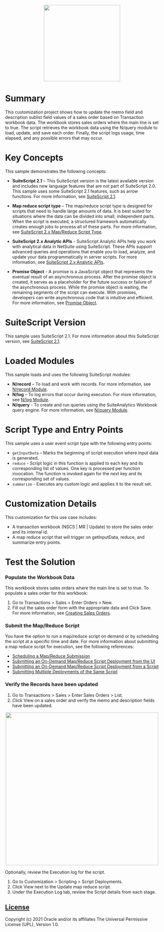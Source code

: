 <p align="center"><a href="#"><img width="250" src="/map-reduce-scripts/mr-update-record/assets/oracle_netsuite_logo.png"></a></p>

# Summary
This customization project shows how to update the memo field and description sublist field values of a sales order based on Transaction workbook data. The workbook stores sales orders where the main line is set to true. The script retrieves the workbook data using the N/query module to load, update, and save each order. Finally, the script logs usage, time elapsed, and any possible errors that may occur. 

# Key Concepts
This sample demonstrates the following concepts:

* **SuiteScript 2.1** – This SuiteScript version is the latest available version and includes new language features that are not part of SuiteScript 2.0. This sample uses some SuiteScript 2.1 features, such as arrow functions. For more information, see [SuiteScript 2.1](https://docs.oracle.com/en/cloud/saas/netsuite/ns-online-help/chapter_156042690639.html).

* **Map reduce script type** – The map/reduce script type is designed for scripts that need to handle large amounts of data. It is best suited for situations where the data can be divided into small, independent parts. When the script is executed, a structured framework automatically creates enough jobs to process all of these parts. For more information, see [SuiteScript 2.x Map/Reduce Script Type](https://docs.oracle.com/en/cloud/saas/netsuite/ns-online-help/section_4387799161.html).

* **SuiteScript 2.x Analytic APIs** - SuiteScript Analytic APIs help you work with analytical data in NetSuite using SuiteScript. These APIs support advanced queries and operations that enable you to load, analyze, and update your data programmatically in server scripts. For more information, see [SuiteScript 2.x Analytic APIs](https://docs.oracle.com/en/cloud/saas/netsuite/ns-online-help/article_159524581218.html#:~:text=SuiteScript%20Analytic%20APIs%20are%20based,to%20analyze%20your%20NetSuite%20data.).

* **Promise Object** - A promise is a JavaScript object that represents the eventual result of an asynchronous process. After the promise object is created, it serves as a placeholder for the future success or failure of the asynchronous process. While the promise object is waiting, the remaining segments of the script can execute. With promises, developers can write asynchronous code that is intuitive and efficient. For more information, see [Promise Object](https://docs.oracle.com/en/cloud/saas/netsuite/ns-online-help/section_4387812940.html).

# SuiteScript Version
This sample uses SuiteScript 2.1. For more information about this SuiteScript version, see [SuiteScript 2.1](https://docs.oracle.com/en/cloud/saas/netsuite/ns-online-help/chapter_156042690639.html).

# Loaded Modules
This sample loads and uses the following SuiteScript modules:

* **N/record** – To load and work with records. For more information, see [N/record Module](https://docs.oracle.com/en/cloud/saas/netsuite/ns-online-help/section_4267255811.html).
* **N/log** – To log errors that occur during execution. For more information, see [N/log Module](https://docs.oracle.com/en/cloud/saas/netsuite/ns-online-help/section_4574548135.html).
* **N/query** - To create and run queries using the SuiteAnalytics Workbook query engine. For more information, see [N/query Module](https://docs.oracle.com/en/cloud/saas/netsuite/ns-online-help/section_1510275060.html).

# Script Type and Entry Points
This sample uses a user event script type with the following entry points: 

* `getInputData` – Marks the beginning of script execution where input data is generated. 
* `reduce` - Script logic in this function is applied to each key and its corresponding list of values. One key is processed per function invocation. The function is invoked again for the next key and its corresponding set of values. 
* `summarize` - Executes any custom logic and applies it to the result set. 

# Customization Details
This customization for this use case includes:

* A transaction workbook (NSCS | MR | Update) to store the sales order and its internal id.
* A map reduce script that will trigger on getInputData, reduce, and summarize entry points. 

# Test the Solution

### Populate the Workbook Data

This workbook stores sales orders where the main line is set to true. To populate a sales order for this workbook:

1. Go to Transactions > Sales > Enter Orders > New.
2. Fill out the sales order form with the appropriate data and Click Save. For more information, see [Creating Sales Orders](https://docs.oracle.com/en/cloud/saas/netsuite/ns-online-help/section_N1216500.html#:~:text=To%20create%20a%20standard%20sales,the%20standard%20sales%20order%20form.).

### Submit the Map/Reduce Script

You have the option to run a map/reduce script on demand or by scheduling the script at a specific time and date. For more information about submitting a map reduce script for execution, see the following references: 
* [Scheduling a Map/Reduce Submission](https://docs.oracle.com/en/cloud/saas/netsuite/ns-online-help/section_1509578930.html#:~:text=To%20set%20a%20scheduled%20submission,frequency%20of%20every%2015%20minutes.)
* [Submitting an On-Demand Map/Reduce Script Deployment from the UI](https://docs.oracle.com/en/cloud/saas/netsuite/ns-online-help/section_1509579025.html)
* [Submitting an On-Demand Map/Reduce Script Deployment from a Script](https://docs.oracle.com/en/cloud/saas/netsuite/ns-online-help/section_1508887826.html)
* [Submitting Multiple Deployments of the Same Script](https://docs.oracle.com/en/cloud/saas/netsuite/ns-online-help/section_1510974473.html#:~:text=If%20you%20need%20to%20submit,multiple%20advantages%20to%20this%20technique.)

### Verify the Records have been updated

1. Go to Transactions > Sales > Enter Sales Orders > List.
2. Click View on a sales order and verify the memo and description fields have been updated.  

<p align="center"><a href="#"><img width="500" src="/map-reduce-scripts/mr-update-record/assets/updateditemSublist.png"></a></p>

Optionally, review the Execution log for the script. 

1. Go to Customization > Scripting > Script Deployments. 
2. Click View next to the Update map reduce script. 
3. Under the Execution Log tab, review the Script details from each stage.

## [License](./LICENSE.txt)
Copyright (c) 2021 Oracle and/or its affiliates The Universal Permissive License (UPL), Version 1.0.
